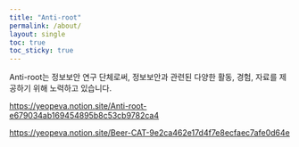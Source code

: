 ```yaml
---
title: "Anti-root"
permalink: /about/
layout: single
toc: true
toc_sticky: true
---
```


Anti-root는 정보보안 연구 단체로써, 정보보안과 관련된 다양한 활동, 경험, 자료를 제공하기 위해 노력하고 있습니다.

https://yeopeva.notion.site/Anti-root-e679034ab169454895b8c53cb9782ca4

https://yeopeva.notion.site/Beer-CAT-9e2ca462e17d4f7e8ecfaec7afe0d64e
